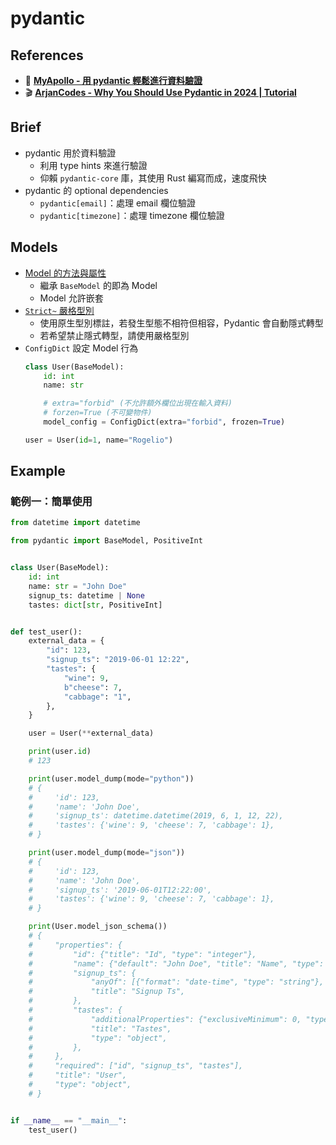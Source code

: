 # pydantic


## References
+ 🔗 [**MyApollo - 用 pydantic 輕鬆進行資料驗證**](https://myapollo.com.tw/blog/pydantic-validate-data/)
+ 🎬 [**ArjanCodes - Why You Should Use Pydantic in 2024 | Tutorial**](https://youtu.be/502XOB0u8OY)


## Brief
+ pydantic 用於資料驗證
    + 利用 type hints 來進行驗證
    + 仰賴 `pydantic-core` 庫，其使用 Rust 編寫而成，速度飛快
+ pydantic 的 optional dependencies
    + `pydantic[email]`：處理 email 欄位驗證
    + `pydantic[timezone]`：處理 timezone 欄位驗證

## Models
+ [Model 的方法與屬性](https://docs.pydantic.dev/latest/concepts/models/#model-methods-and-properties)
  + 繼承 `BaseModel` 的即為 Model
  + Model 允許嵌套
+ [`Strict~` 嚴格型別](https://docs.pydantic.dev/latest/concepts/types/#strict-types)
    + 使用原生型別標註，若發生型態不相符但相容，Pydantic 會自動隱式轉型
    + 若希望禁止隱式轉型，請使用嚴格型別
+ `ConfigDict` 設定 Model 行為
    ```py
    class User(BaseModel):
        id: int
        name: str

        # extra="forbid" (不允許額外欄位出現在輸入資料)
        # forzen=True (不可變物件)
        model_config = ConfigDict(extra="forbid", frozen=True)

    user = User(id=1, name="Rogelio")
    ```

## Example

### 範例一：簡單使用
```py
from datetime import datetime

from pydantic import BaseModel, PositiveInt


class User(BaseModel):
    id: int
    name: str = "John Doe"
    signup_ts: datetime | None
    tastes: dict[str, PositiveInt]


def test_user():
    external_data = {
        "id": 123,
        "signup_ts": "2019-06-01 12:22",
        "tastes": {
            "wine": 9,
            b"cheese": 7,
            "cabbage": "1",
        },
    }

    user = User(**external_data)

    print(user.id)
    # 123

    print(user.model_dump(mode="python"))
    # {
    #     'id': 123,
    #     'name': 'John Doe',
    #     'signup_ts': datetime.datetime(2019, 6, 1, 12, 22),
    #     'tastes': {'wine': 9, 'cheese': 7, 'cabbage': 1},
    # }

    print(user.model_dump(mode="json"))
    # {
    #     'id': 123,
    #     'name': 'John Doe',
    #     'signup_ts': '2019-06-01T12:22:00',
    #     'tastes': {'wine': 9, 'cheese': 7, 'cabbage': 1},
    # }

    print(User.model_json_schema())
    # {
    #     "properties": {
    #         "id": {"title": "Id", "type": "integer"},
    #         "name": {"default": "John Doe", "title": "Name", "type": "string"},
    #         "signup_ts": {
    #             "anyOf": [{"format": "date-time", "type": "string"}, {"type": "null"}],
    #             "title": "Signup Ts",
    #         },
    #         "tastes": {
    #             "additionalProperties": {"exclusiveMinimum": 0, "type": "integer"},
    #             "title": "Tastes",
    #             "type": "object",
    #         },
    #     },
    #     "required": ["id", "signup_ts", "tastes"],
    #     "title": "User",
    #     "type": "object",
    # }


if __name__ == "__main__":
    test_user()

```